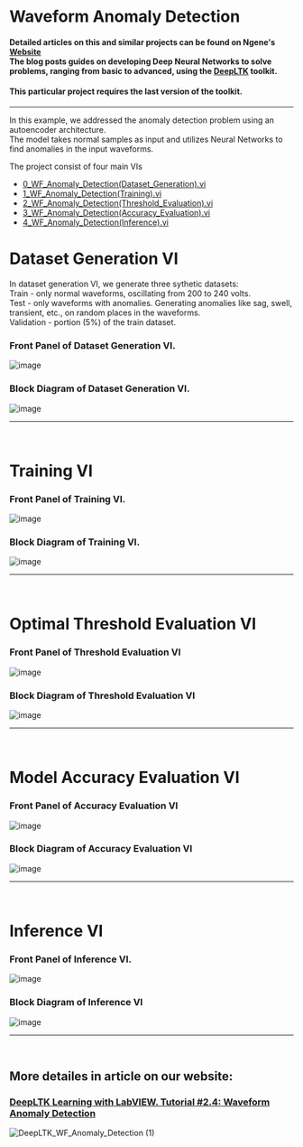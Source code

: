 # Waveform Anomaly Detection


#### Detailed articles on this and similar projects can be found on Ngene's [Website](https://www.ngene.co/blog) <br/> The blog posts guides on developing Deep Neural Networks to solve problems, ranging from basic to advanced, using the [DeepLTK](https://www.ngene.co/deep-learning-toolkit-for-labview) toolkit.
#### This particular project requires the last version of the toolkit.
----

In this example, we addressed the anomaly detection problem using an autoencoder architecture.
<br/>
The model takes normal samples as input and utilizes Neural Networks to find anomalies in the input waveforms.
<br/>

The project consist of four main VIs
- [0_WF_Anomaly_Detection(Dataset_Generation).vi](#dataset-generation-vi)
- [1_WF_Anomaly_Detection(Training).vi](#training-vi)
- [2_WF_Anomaly_Detection(Threshold_Evaluation).vi](#optimal-threshold-evaluation-vi)
- [3_WF_Anomaly_Detection(Accuracy_Evaluation).vi](#model-accuracy-evaluation-vi)
- [4_WF_Anomaly_Detection(Inference).vi](#inference-vi)

# Dataset Generation VI
In dataset generation VI, we generate three sythetic datasets: <br/>
Train - only normal waveforms, oscillating from 200 to 240 volts. <br/>
Test - only waveforms with anomalies. Generating anomalies like sag, swell, transient, etc., on random places in the waveforms. <br/>
Validation - portion (5%) of the train dataset.
### Front Panel of Dataset Generation VI. <br/>
![image](https://github.com/ngenehub/deepltk_examples/assets/131282716/c6ba3c4c-c061-4079-853b-ed99a801468e) <br/>

### Block Diagram of Dataset Generation VI. <br/>
![image](https://github.com/ngenehub/deepltk_examples/assets/131282716/eb1edeb0-4415-41d6-99d0-5e25dd13a3cb) <br/>

----

<br/>

# Training VI

### Front Panel of Training VI. <br/>
![image](https://github.com/ngenehub/deepltk_examples/assets/131282716/8ebdfbb0-2315-4d4e-90b6-2866feea18af) <br/>

### Block Diagram of Training VI. <br/>
![image](https://github.com/ngenehub/deepltk_examples/assets/131282716/f33aa70d-b4f9-4b48-8efe-2abb6b0b934c)

----

<br/>

# Optimal Threshold Evaluation VI

### Front Panel of Threshold Evaluation VI <br/>
![image](https://github.com/ngenehub/deepltk_examples/assets/131282716/b328b546-0113-4d44-8c60-c02deaaebb63) <br/>

### Block Diagram of Threshold Evaluation VI <br/>
![image](https://github.com/ngenehub/deepltk_examples/assets/131282716/d276ce18-9f69-4d36-865f-8a294f2b66e4)

----

<br/>

# Model Accuracy Evaluation VI

### Front Panel of Accuracy Evaluation VI <br/>
![image](https://github.com/ngenehub/deepltk_examples/assets/131282716/54646154-2d9d-4bc0-a3c0-240a133ccc06) <br/>

### Block Diagram of Accuracy Evaluation VI <br/>
![image](https://github.com/ngenehub/deepltk_examples/assets/131282716/b973501c-947a-4177-8aa4-8429c8654e0c)

----

<br/>

# Inference VI

### Front Panel of Inference VI. <br/>
![image](https://github.com/ngenehub/deepltk_examples/assets/131282716/ce834c64-d624-4d3c-9971-9e631353d7c1) <br/>

### Block Diagram of Inference VI <br/>

![image](https://github.com/ngenehub/deepltk_examples/assets/131282716/4cbb8e7f-4032-41a6-a9e9-3e26d56b4e4d)

----

<br/>

## More detailes in article on our website:

### [DeepLTK Learning with LabVIEW. Tutorial #2.4: Waveform Anomaly Detection](https://www.ngene.co/post/deep-learning-with-labview-tutorial-2-3-waveform-anomaly-detection)

![DeepLTK_WF_Anomaly_Detection (1)](https://github.com/ngenehub/deepltk_examples/assets/131282716/c6b80d29-9eaf-4ce5-8709-8e9b5f664dbb)





